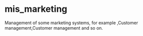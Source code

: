 # mis_marketing
Management of some marketing systems, for example ,Customer management,Customer management and so on.
